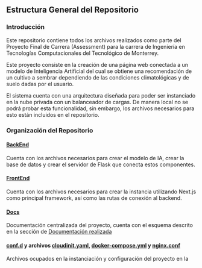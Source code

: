 ## Estructura General del Repositorio

### Introducción
Este repositorio contiene todos los archivos realizados como parte del Proyecto Final de Carrera (Assessment) para la carrera de Ingeniería en Tecnologías Computacionales del Tecnológico de Monterrey.

Este proyecto consiste en la creación de una página web conectada a un modelo de Inteligencia Artificial del cual se obtiene una recomendación de un cultivo a sembrar dependiendo de las condiciones climatológicas y de suelo dadas por el usuario.

El sistema cuenta con una arquitectura diseñada para poder ser instanciado en la nube privada con un balanceador de cargas. De manera local no se podrá probar esta funcionalidad, sin embargo, los archivos necesarios para esto están incluidos en el repositorio.

### Organización del Repositorio
#### [BackEnd](./Backend/)
Cuenta con los archivos necesarios para crear el modelo de IA, crear la base de datos y crear el servidor de Flask que conecta estos componentes.
#### [FrontEnd](./FrontEnd/)
Cuenta con los archivos necesarios para crear la instancia utilizando Next.js como principal framework, así como las rutas de conexión al backend.
#### [Docs](./Docs/)
Documentación centralizada del proyecto, cuenta con el esquema descrito en la sección de [Documentación realizada](#documentación-realizada)
#### [conf.d](conf.d/) y archivos [cloudinit.yaml](cloudinit.yaml), [docker-compose.yml](/docker-compose.yml) y [nginx.conf](nginx.conf)
Archivos ocupados en la instanciación y configuración del proyecto en la nube privada.

### Documentación general realizada
- [README](README.md) con descripción del proyecto (este documento)
- API
- Arquitectura
- Configuraciones
- Descripción de la aplicación de IA
- Diseño de base de datos y justificación
- Documentación del Sistema 
- Manual de uso
- Red
- Plan de conexión con el resto de la nube
- Pruebas realizadas

Las secciones de API, Configuraciones, Descripción de la aplicación de IA, Diseño de base de datos y justificación están contenidas en el archivo de [Documentación del Sistema](./Docs/Sistema.pdf). Mientras que las secciones de Arquitectura, Red y Plan de conexión con el resto de la nube están contenidas en el documento []

#### Documentos de Soporte
(IEEE 1016-2009)
